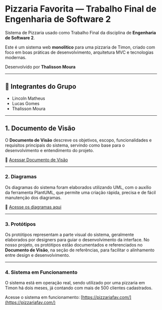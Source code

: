 # Pizzaria Favorita — Trabalho Final de Engenharia de Software 2

Sistema de Pizzaria usado como Trabalho Final da disciplina de **Engenharia de Software 2**.

Este é um sistema web **monolítico** para uma pizzaria de Timon, criado com foco em boas práticas de desenvolvimento, arquitetura MVC e tecnologias modernas.

Desenvolvido por **Thalisson Moura**

---

## 👥 Integrantes do Grupo

- Lincoln Matheus
- Lucas Gomes
- Thalisson Moura

---

## 1. Documento de Visão

O **Documento de Visão** descreve os objetivos, escopo, funcionalidades e requisitos principais do sistema, servindo como base para o desenvolvimento e entendimento do projeto.

📎 [Acessar Documento de Visão](https://github.com/Thalis78/sistema-pizzaria-esw2/tree/122b951665578b852c4cb18e1bfee98c12fdd56c/Documento_Vis%C3%A3o)

---

### 2. Diagramas

Os diagramas do sistema foram elaborados utilizando UML, com o auxílio da ferramenta PlantUML, que permite uma criação rápida, precisa e de fácil manutenção dos diagramas.

📎 [Acesse os diagramas aqui](https://github.com/Thalis78/sistema-pizzaria-esw2/tree/122b951665578b852c4cb18e1bfee98c12fdd56c/Diagramas)

---

### 3. Protótipos

Os protótipos representam a parte visual do sistema, geralmente elaborados por designers para guiar o desenvolvimento da interface. No nosso projeto, os protótipos estão documentados e referenciados no **Documento de Visão**, na seção de referências, para facilitar o alinhamento entre design e desenvolvimento.

---

### 4. Sistema em Funcionamento

O sistema está em operação real, sendo utilizado por uma pizzaria em Timon há dois meses, já contando com mais de 500 clientes cadastrados.

Acesse o sistema em funcionamento: [https://pizzariafav.com/](https://pizzariafav.com/)
